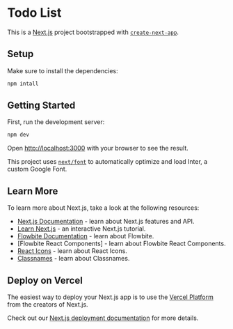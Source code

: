 # Todo List

This is a [Next.js](https://nextjs.org/) project bootstrapped with [`create-next-app`](https://github.com/vercel/next.js/tree/canary/packages/create-next-app).

## Setup

Make sure to install the dependencies:

```bash
npm intall
```

## Getting Started

First, run the development server:

```bash
npm dev
```

Open [http://localhost:3000](http://localhost:3000) with your browser to see the result.

This project uses [`next/font`](https://nextjs.org/docs/basic-features/font-optimization) to automatically optimize and load Inter, a custom Google Font.

## Learn More

To learn more about Next.js, take a look at the following resources:

- [Next.js Documentation](https://nextjs.org/docs) - learn about Next.js features and API.
- [Learn Next.js](https://nextjs.org/learn) - an interactive Next.js tutorial.
- [Flowbite Documentation](https://flowbite.com/docs/getting-started/introduction) - learn about Flowbite.
- [Flowbite React Components] - learn about Flowbite React Components.
- [React Icons](https://react-icons.github.io/react-icons) - learn about React Icons.
- [Classnames](https://github.com/JedWatson/classnames#readme) - learn about Classnames.

## Deploy on Vercel

The easiest way to deploy your Next.js app is to use the [Vercel Platform](https://vercel.com/new?utm_medium=default-template&filter=next.js&utm_source=create-next-app&utm_campaign=create-next-app-readme) from the creators of Next.js.

Check out our [Next.js deployment documentation](https://nextjs.org/docs/deployment) for more details.

